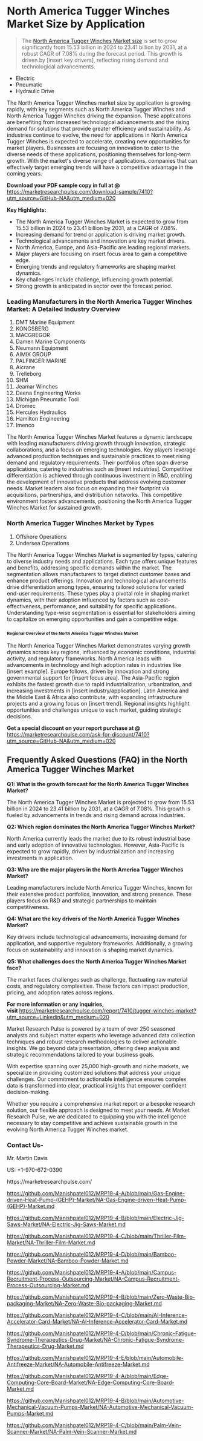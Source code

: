 <h1>North America Tugger Winches Market&nbsp;Size by Application</h1><blockquote><p>The <a href="https://marketresearchpulse.com/download-sample/7410?utm_source=GitHub-NA&amp;utm_medium=020">North America Tugger Winches Market size</a> is set to grow significantly from 15.53 billion in 2024 to 23.41 billion by 2031, at a robust CAGR of 7.08% during the forecast period. This growth is driven by [insert key drivers], reflecting rising demand and technological advancements.</p></blockquote><ul><li>Electric<li> Pneumatic<li> Hydraulic Drive</li></ul><p>The North America Tugger Winches market size by application is growing rapidly, with key segments such as North America Tugger Winches and North America Tugger Winches driving the expansion. These applications are benefiting from increased technological advancements and the rising demand for solutions that provide greater efficiency and sustainability. As industries continue to evolve, the need for applications in North America Tugger Winches is expected to accelerate, creating new opportunities for market players. Businesses are focusing on innovation to cater to the diverse needs of these applications, positioning themselves for long-term growth. With the market's diverse range of applications, companies that can effectively target emerging trends will have a competitive advantage in the coming years.</p><p><strong>Download your PDF sample copy in full at @ </strong><a href="https://marketresearchpulse.com/download-sample/7410?utm_source=GitHub-NA&amp;utm_medium=020">https://marketresearchpulse.com/download-sample/7410?utm_source=GitHub-NA&amp;utm_medium=020</a></p><p><strong>Key Highlights: </strong></p><ul><li>The North America Tugger Winches Market is expected to grow from 15.53 billion in 2024 to 23.41 billion by 2031, at a CAGR of 7.08%.</li><li>Increasing demand for trend or application is driving market growth.</li><li>Technological advancements and innovation are key market drivers.</li><li>North America, Europe, and Asia-Pacific are leading regional markets.</li><li>Major players are focusing on insert focus area to gain a competitive edge.</li><li>Emerging trends and regulatory frameworks are shaping market dynamics.</li><li>Key challenges include challenge, influencing growth potential.</li><li>Strong growth is anticipated in sector over the forecast period.</li></ul><h3>Leading Manufacturers in the North America Tugger Winches Market: A Detailed Industry Overview</h3><ol><li>DMT Marine Equipment</li><li>KONGSBERG</li><li>MACGREGOR</li><li>Damen Marine Components</li><li>Neumann Equipment</li><li>AIMIX GROUP</li><li>PALFINGER MARINE</li><li>Aicrane</li><li>Trelleborg</li><li>SHM</li><li>Jeamar Winches</li><li>Deena Engineering Works</li><li>Michigan Pneumatic Tool</li><li>Dromec</li><li>Hercules Hydraulics</li><li>Hamilton Engineering</li><li>Imenco</li></ol><div class="flex max-w-full flex-col flex-grow"><div class="min-h-8 text-message flex w-full flex-col items-end gap-2 whitespace-normal break-words [.text-message+&amp;]:mt-5" dir="auto" data-message-author-role="assistant" data-message-id="fd8432e4-4910-450d-b182-61b7bfb0a01f" data-message-model-slug="gpt-4o"><div class="flex w-full flex-col gap-1 empty:hidden first:pt-[3px]"><div class="markdown prose w-full break-words dark:prose-invert light"><p>The North America Tugger Winches Market features a dynamic landscape with leading manufacturers driving growth through innovation, strategic collaborations, and a focus on emerging technologies. Key players leverage advanced production techniques and sustainable practices to meet rising demand and regulatory requirements. Their portfolios often span diverse applications, catering to industries such as [insert industries]. Competitive differentiation is achieved through continuous investment in R&amp;D, enabling the development of innovative products that address evolving customer needs. Market leaders also focus on expanding their footprint via acquisitions, partnerships, and distribution networks. This competitive environment fosters advancements, positioning the North America Tugger Winches Market for sustained growth.</p></div></div></div></div><h3>North America Tugger Winches Market by Types</h3><ol><li>Offshore Operations<li> Undersea Operations</li></ol><div class="flex max-w-full flex-col flex-grow"><div class="min-h-8 text-message flex w-full flex-col items-end gap-2 whitespace-normal break-words [.text-message+&amp;]:mt-5" dir="auto" data-message-author-role="assistant" data-message-id="084470be-0bb7-4664-bddf-5156b4f41249" data-message-model-slug="gpt-4o-mini"><div class="flex w-full flex-col gap-1 empty:hidden first:pt-[3px]"><div class="markdown prose w-full break-words dark:prose-invert light"><p>The North America Tugger Winches Market is segmented by types, catering to diverse industry needs and applications. Each type offers unique features and benefits, addressing specific demands within the market. The segmentation allows manufacturers to target distinct customer bases and enhance product offerings. Innovation and technological advancements drive differentiation among types, ensuring tailored solutions for varied end-user requirements. These types play a pivotal role in shaping market dynamics, with their adoption influenced by factors such as cost-effectiveness, performance, and suitability for specific applications. Understanding type-wise segmentation is essential for stakeholders aiming to capitalize on emerging opportunities and gain a competitive edge.</p></div></div></div></div><h3><span style="font-size: 11px;">Regional Overview of the North America Tugger Winches Market</span></h3><div class="flex max-w-full flex-col flex-grow"><div class="min-h-8 text-message flex w-full flex-col items-end gap-2 whitespace-normal break-words [.text-message+&amp;]:mt-5" dir="auto" data-message-author-role="assistant" data-message-id="e9038762-ce64-4e30-91c9-9bd413514231" data-message-model-slug="gpt-4o-mini"><div class="flex w-full flex-col gap-1 empty:hidden first:pt-[3px]"><div class="markdown prose w-full break-words dark:prose-invert light"><p>The North America Tugger Winches Market demonstrates varying growth dynamics across key regions, influenced by economic conditions, industrial activity, and regulatory frameworks. North America leads with advancements in technology and high adoption rates in industries like [insert example]. Europe follows, driven by innovation and strong governmental support for [insert focus area]. The Asia-Pacific region exhibits the fastest growth due to rapid industrialization, urbanization, and increasing investments in [insert industry/application]. Latin America and the Middle East &amp; Africa also contribute, with expanding infrastructure projects and a growing focus on [insert trend]. Regional insights highlight opportunities and challenges unique to each market, guiding strategic decisions.</p></div></div></div></div><p><strong>Get a special discount on your report purchase at @ </strong><a href="https://marketresearchpulse.com/ask-for-discount/7410?utm_source=GitHub-NA&amp;utm_medium=020">https://marketresearchpulse.com/ask-for-discount/7410?utm_source=GitHub-NA&amp;utm_medium=020</a></p><h2>Frequently Asked Questions (FAQ) in the North America Tugger Winches Market</h2><p><strong>Q1: What is the growth forecast for the North America Tugger Winches Market?</strong></p><p>The North America Tugger Winches Market is projected to grow from 15.53 billion in 2024 to 23.41 billion by 2031, at a CAGR of 7.08%. This growth is fueled by advancements in trends and rising demand across industries.</p><p><strong>Q2: Which region dominates the North America Tugger Winches Market?</strong></p><p>North America currently leads the market due to its robust industrial base and early adoption of innovative technologies. However, Asia-Pacific is expected to grow rapidly, driven by industrialization and increasing investments in application.</p><p><strong>Q3: Who are the major players in the North America Tugger Winches Market?</strong></p><p>Leading manufacturers include North America Tugger Winches, known for their extensive product portfolios, innovation, and strong presence. These players focus on R&amp;D and strategic partnerships to maintain competitiveness.</p><p><strong>Q4: What are the key drivers of the North America Tugger Winches Market?</strong></p><p>Key drivers include technological advancements, increasing demand for application, and supportive regulatory frameworks. Additionally, a growing focus on sustainability and innovation is shaping market dynamics.</p><p><strong>Q5: What challenges does the North America Tugger Winches Market face?</strong></p><p>The market faces challenges such as challenge, fluctuating raw material costs, and regulatory complexities. These factors can impact production, pricing, and adoption rates across regions.</p><p><strong>For more information or any inquiries, visit&nbsp;</strong><a href="https://marketresearchpulse.com/report/7410/tugger-winches-market?utm_source=Linkedin&utm_medium=020">https://marketresearchpulse.com/report/7410/tugger-winches-market?utm_source=Linkedin&utm_medium=020</a></p><p>Market Research Pulse is powered by a team of over 250 seasoned analysts and subject matter experts who leverage advanced data collection techniques and robust research methodologies to deliver actionable insights. We go beyond data presentation, offering deep analysis and strategic recommendations tailored to your business goals.</p><p>With expertise spanning over 25,000 high-growth and niche markets, we specialize in providing customized solutions that address your unique challenges. Our commitment to actionable intelligence ensures complex data is transformed into clear, practical insights that empower confident decision-making.</p><p>Whether you require a comprehensive market report or a bespoke research solution, our flexible approach is designed to meet your needs. At Market Research Pulse, we are dedicated to equipping you with the intelligence necessary to stay competitive and achieve sustainable growth in the evolving North America Tugger Winches market.</p><h3><strong>Contact Us-</strong></h3><p>Mr. Martin Davis</p><p>US: +1-970-672-0390</p><p>https://marketresearchpulse.com/</p><p><a href="https://github.com/Manishpatel012/MRP19-4-A/blob/main/Gas-Engine-driven-Heat-Pump-(GEHP)-Market/NA-Gas-Engine-driven-Heat-Pump-(GEHP)-Market.md">https://github.com/Manishpatel012/MRP19-4-A/blob/main/Gas-Engine-driven-Heat-Pump-(GEHP)-Market/NA-Gas-Engine-driven-Heat-Pump-(GEHP)-Market.md</a></p><p><a href="https://github.com/Manishpatel012/MRP19-4-B/blob/main/Electric-Jig-Saws-Market/NA-Electric-Jig-Saws-Market.md">https://github.com/Manishpatel012/MRP19-4-B/blob/main/Electric-Jig-Saws-Market/NA-Electric-Jig-Saws-Market.md</a></p><p><a href="https://github.com/Manishpatel012/MRP19-4-C/blob/main/Thriller-Film-Market/NA-Thriller-Film-Market.md">https://github.com/Manishpatel012/MRP19-4-C/blob/main/Thriller-Film-Market/NA-Thriller-Film-Market.md</a></p><p><a href="https://github.com/Manishpatel012/MRP19-4-D/blob/main/Bamboo-Powder-Market/NA-Bamboo-Powder-Market.md">https://github.com/Manishpatel012/MRP19-4-D/blob/main/Bamboo-Powder-Market/NA-Bamboo-Powder-Market.md</a></p><p><a href="https://github.com/Manishpatel012/MRP19-4-A/blob/main/Campus-Recruitment-Process-Outsourcing-Market/NA-Campus-Recruitment-Process-Outsourcing-Market.md">https://github.com/Manishpatel012/MRP19-4-A/blob/main/Campus-Recruitment-Process-Outsourcing-Market/NA-Campus-Recruitment-Process-Outsourcing-Market.md</a></p><p><a href="https://github.com/Manishpatel012/MRP19-4-B/blob/main/Zero-Waste-Bio-packaging-Market/NA-Zero-Waste-Bio-packaging-Market.md">https://github.com/Manishpatel012/MRP19-4-B/blob/main/Zero-Waste-Bio-packaging-Market/NA-Zero-Waste-Bio-packaging-Market.md</a></p><p><a href="https://github.com/Manishpatel012/MRP19-4-C/blob/main/AI-Inference-Accelerator-Card-Market/NA-AI-Inference-Accelerator-Card-Market.md">https://github.com/Manishpatel012/MRP19-4-C/blob/main/AI-Inference-Accelerator-Card-Market/NA-AI-Inference-Accelerator-Card-Market.md</a></p><p><a href="https://github.com/Manishpatel012/MRP19-4-D/blob/main/Chronic-Fatigue-Syndrome-Therapeutics-Drug-Market/NA-Chronic-Fatigue-Syndrome-Therapeutics-Drug-Market.md">https://github.com/Manishpatel012/MRP19-4-D/blob/main/Chronic-Fatigue-Syndrome-Therapeutics-Drug-Market/NA-Chronic-Fatigue-Syndrome-Therapeutics-Drug-Market.md</a></p><p><a href="https://github.com/Manishpatel012/MRP19-4-E/blob/main/Automobile-Antifreeze-Market/NA-Automobile-Antifreeze-Market.md">https://github.com/Manishpatel012/MRP19-4-E/blob/main/Automobile-Antifreeze-Market/NA-Automobile-Antifreeze-Market.md</a></p><p><a href="https://github.com/Manishpatel012/MRP19-4-A/blob/main/Edge-Computing-Core-Board-Market/NA-Edge-Computing-Core-Board-Market.md">https://github.com/Manishpatel012/MRP19-4-A/blob/main/Edge-Computing-Core-Board-Market/NA-Edge-Computing-Core-Board-Market.md</a></p><p><a href="https://github.com/Manishpatel012/MRP19-4-B/blob/main/Automotive-Mechanical-Vacuum-Pumps-Market/NA-Automotive-Mechanical-Vacuum-Pumps-Market.md">https://github.com/Manishpatel012/MRP19-4-B/blob/main/Automotive-Mechanical-Vacuum-Pumps-Market/NA-Automotive-Mechanical-Vacuum-Pumps-Market.md</a></p><p><a href="https://github.com/Manishpatel012/MRP19-4-C/blob/main/Palm-Vein-Scanner-Market/NA-Palm-Vein-Scanner-Market.md">https://github.com/Manishpatel012/MRP19-4-C/blob/main/Palm-Vein-Scanner-Market/NA-Palm-Vein-Scanner-Market.md</a></p>
